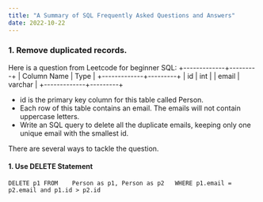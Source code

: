 ```yaml
---
title: "A Summary of SQL Frequently Asked Questions and Answers"
date: 2022-10-22
---
```


### 1. Remove duplicated records.
Here is a question from Leetcode for beginner SQL:
+-------------+---------+
| Column Name | Type     |
+-------------+---------+
| id            | int      |
| email        | varchar |
+-------------+---------+
* id is the primary key column for this table called Person.
* Each row of this table contains an email. The emails will not contain uppercase letters.
* Write an SQL query to delete all the duplicate emails, keeping only one unique email with the smallest id.

There are several ways to tackle the question.
#### 1. Use DELETE Statement
`
DELETE p1 FROM   
Person as p1, Person as p2  
WHERE p1.email = p2.email and p1.id > p2.id  
`

